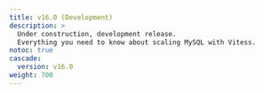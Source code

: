 ```yaml
---
title: v16.0 (Development)
description: >
  Under construction, development release.
  Everything you need to know about scaling MySQL with Vitess.
notoc: true
cascade:
  version: v16.0
weight: 700
---
```


